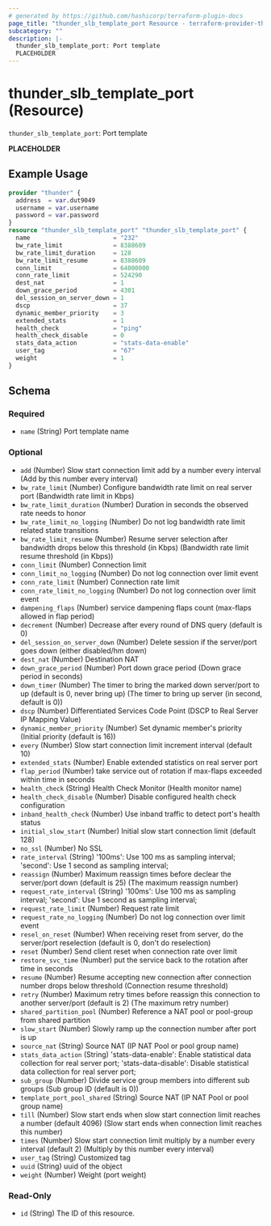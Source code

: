 ```yaml
---
# generated by https://github.com/hashicorp/terraform-plugin-docs
page_title: "thunder_slb_template_port Resource - terraform-provider-thunder"
subcategory: ""
description: |-
  thunder_slb_template_port: Port template
  PLACEHOLDER
---
```


# thunder_slb_template_port (Resource)

`thunder_slb_template_port`: Port template

__PLACEHOLDER__

## Example Usage

```terraform
provider "thunder" {
  address  = var.dut9049
  username = var.username
  password = var.password
}
resource "thunder_slb_template_port" "thunder_slb_template_port" {
  name                       = "232"
  bw_rate_limit              = 8388609
  bw_rate_limit_duration     = 128
  bw_rate_limit_resume       = 8388609
  conn_limit                 = 64000000
  conn_rate_limit            = 524290
  dest_nat                   = 1
  down_grace_period          = 4301
  del_session_on_server_down = 1
  dscp                       = 37
  dynamic_member_priority    = 3
  extended_stats             = 1
  health_check               = "ping"
  health_check_disable       = 0
  stats_data_action          = "stats-data-enable"
  user_tag                   = "67"
  weight                     = 1
}
```

<!-- schema generated by tfplugindocs -->
## Schema

### Required

- `name` (String) Port template name

### Optional

- `add` (Number) Slow start connection limit add by a number every interval (Add by this number every interval)
- `bw_rate_limit` (Number) Configure bandwidth rate limit on real server port (Bandwidth rate limit in Kbps)
- `bw_rate_limit_duration` (Number) Duration in seconds the observed rate needs to honor
- `bw_rate_limit_no_logging` (Number) Do not log bandwidth rate limit related state transitions
- `bw_rate_limit_resume` (Number) Resume server selection after bandwidth drops below this threshold (in Kbps) (Bandwidth rate limit resume threshold (in Kbps))
- `conn_limit` (Number) Connection limit
- `conn_limit_no_logging` (Number) Do not log connection over limit event
- `conn_rate_limit` (Number) Connection rate limit
- `conn_rate_limit_no_logging` (Number) Do not log connection over limit event
- `dampening_flaps` (Number) service dampening flaps count (max-flaps allowed in flap period)
- `decrement` (Number) Decrease after every round of DNS query (default is 0)
- `del_session_on_server_down` (Number) Delete session if the server/port goes down (either disabled/hm down)
- `dest_nat` (Number) Destination NAT
- `down_grace_period` (Number) Port down grace period (Down grace period in seconds)
- `down_timer` (Number) The timer to bring the marked down server/port to up (default is 0, never bring up) (The timer to bring up server (in second, default is 0))
- `dscp` (Number) Differentiated Services Code Point (DSCP to Real Server IP Mapping Value)
- `dynamic_member_priority` (Number) Set dynamic member's priority (Initial priority (default is 16))
- `every` (Number) Slow start connection limit increment interval (default 10)
- `extended_stats` (Number) Enable extended statistics on real server port
- `flap_period` (Number) take service out of rotation if max-flaps exceeded within time in seconds
- `health_check` (String) Health Check Monitor (Health monitor name)
- `health_check_disable` (Number) Disable configured health check configuration
- `inband_health_check` (Number) Use inband traffic to detect port's health status
- `initial_slow_start` (Number) Initial slow start connection limit (default 128)
- `no_ssl` (Number) No SSL
- `rate_interval` (String) '100ms': Use 100 ms as sampling interval; 'second': Use 1 second as sampling interval;
- `reassign` (Number) Maximum reassign times before declear the server/port down (default is 25) (The maximum reassign number)
- `request_rate_interval` (String) '100ms': Use 100 ms as sampling interval; 'second': Use 1 second as sampling interval;
- `request_rate_limit` (Number) Request rate limit
- `request_rate_no_logging` (Number) Do not log connection over limit event
- `resel_on_reset` (Number) When receiving reset from server, do the server/port reselection (default is 0, don't do reselection)
- `reset` (Number) Send client reset when connection rate over limit
- `restore_svc_time` (Number) put the service back to the rotation after time in seconds
- `resume` (Number) Resume accepting new connection after connection number drops below threshold (Connection resume threshold)
- `retry` (Number) Maximum retry times before reassign this connection to another server/port (default is 2) (The maximum retry number)
- `shared_partition_pool` (Number) Reference a NAT pool or pool-group from shared partition
- `slow_start` (Number) Slowly ramp up the connection number after port is up
- `source_nat` (String) Source NAT (IP NAT Pool or pool group name)
- `stats_data_action` (String) 'stats-data-enable': Enable statistical data collection for real server port; 'stats-data-disable': Disable statistical data collection for real server port;
- `sub_group` (Number) Divide service group members into different sub groups (Sub group ID (default is 0))
- `template_port_pool_shared` (String) Source NAT (IP NAT Pool or pool group name)
- `till` (Number) Slow start ends when slow start connection limit reaches a number (default 4096) (Slow start ends when connection limit reaches this number)
- `times` (Number) Slow start connection limit multiply by a number every interval (default 2) (Multiply by this number every interval)
- `user_tag` (String) Customized tag
- `uuid` (String) uuid of the object
- `weight` (Number) Weight (port weight)

### Read-Only

- `id` (String) The ID of this resource.


